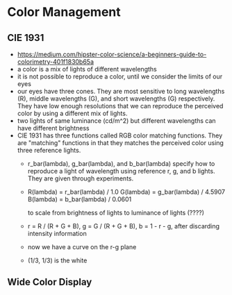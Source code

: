 Color Management
================

## CIE 1931

* <https://medium.com/hipster-color-science/a-beginners-guide-to-colorimetry-401f1830b65a>
* a color is a mix of lights of different wavelengths
* it is not possible to reproduce a color, until we consider the limits of our
  eyes
* our eyes have three cones.  They are most sensitive to long wavelengths (R),
  middle wavelengths (G), and short wavelengths (G) respectively.  They have
  low enough resolutions that we can reproduce the perceived color by using a
  different mix of lights.
* two lights of same luminance (cd/m^2) but different wavelengths can have
  different brightness
* CIE 1931 has three functions called RGB color matching functions.  They are
  "matching" functions in that they matches the perceived color using three
  reference lights.
  * r\_bar(lambda), g\_bar(lambda), and b\_bar(lambda) specify how to reproduce a light of
    wavelength using reference r, g, and b lights.  They are given through
    experiments.
  * R(lambda) = r\_bar(lambda) / 1.0
    G(lambda) = g\_bar(lambda) / 4.5907
    B(lambda) = b\_bar(lambda) / 0.0601

    to scale from brightness of lights to luminance of lights (????)
  * r = R / (R + G + B), g = G / (R + G + B), b = 1 - r - g, after discarding
    intensity information
  * now we have a curve on the r-g plane
  * (1/3, 1/3) is the white

## Wide Color Display
